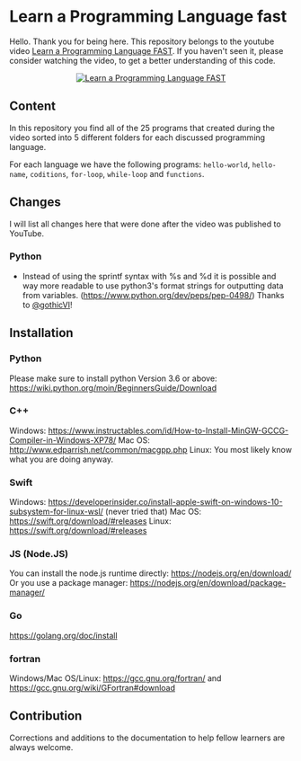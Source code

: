 # Learn a Programming Language fast

Hello. Thank you for being here. This repository belongs to the youtube video [Learn a Programming Language FAST](https://youtu.be/211tiIqZ-58).
If you haven't seen it, please consider watching the video, to get a better understanding of this code.

<p align="center">
  <a href="https://youtu.be/211tiIqZ-58" target="_blank">
    <img src="http://i3.ytimg.com/vi/211tiIqZ-58/hqdefault.jpg" alt="Learn a Programming Language FAST">
  </a>
</p>

## Content

In this repository you find all of the 25 programs that created during the video sorted into 5 different folders for each discussed programming language.

For each language we have the following programs: `hello-world`, `hello-name`, `coditions`, `for-loop`, `while-loop` and `functions`.

## Changes

I will list all changes here that were done after the video was published to YouTube.

### Python

- Instead of using the sprintf syntax with %s and %d it is possible and way more readable to use python3's format strings for outputting data from variables. (https://www.python.org/dev/peps/pep-0498/) Thanks to [@gothicVI](https://github.com/gothicVI)!

## Installation

### Python

Please make sure to install python Version 3.6 or above:
https://wiki.python.org/moin/BeginnersGuide/Download

### C++

Windows: https://www.instructables.com/id/How-to-Install-MinGW-GCCG-Compiler-in-Windows-XP78/
Mac OS: http://www.edparrish.net/common/macgpp.php
Linux: You most likely know what you are doing anyway.

### Swift

Windows: https://developerinsider.co/install-apple-swift-on-windows-10-subsystem-for-linux-wsl/ (never tried that)
Mac OS: https://swift.org/download/#releases
Linux: https://swift.org/download/#releases

### JS (Node.JS)

You can install the node.js runtime directly: https://nodejs.org/en/download/
Or you use a package manager: https://nodejs.org/en/download/package-manager/


### Go

https://golang.org/doc/install


### fortran

Windows/Mac OS/Linux: https://gcc.gnu.org/fortran/ and https://gcc.gnu.org/wiki/GFortran#download

## Contribution

Corrections and additions to the documentation to help fellow learners are always welcome.
